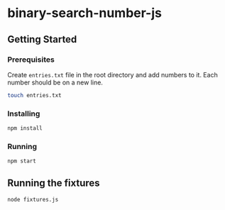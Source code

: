 # binary-search-number-js

## Getting Started

### Prerequisites

Create `entries.txt` file in the root directory and add numbers to it. Each number should be on a new line.

``` bash
touch entries.txt
```

### Installing

``` bash
npm install
```

### Running

``` bash
npm start
```

## Running the fixtures

``` bash
node fixtures.js
```
